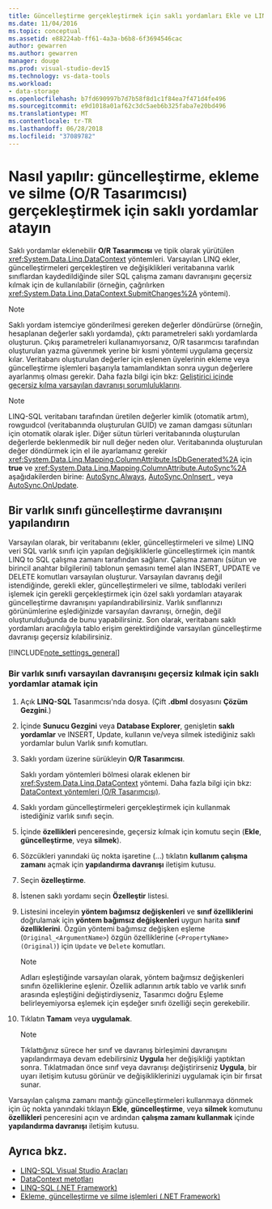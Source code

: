 ```yaml
---
title: Güncelleştirme gerçekleştirmek için saklı yordamları Ekle ve LINQ to SQL O/R Tasarımcısı Sil
ms.date: 11/04/2016
ms.topic: conceptual
ms.assetid: e88224ab-ff61-4a3a-b6b8-6f3694546cac
author: gewarren
ms.author: gewarren
manager: douge
ms.prod: visual-studio-dev15
ms.technology: vs-data-tools
ms.workload:
- data-storage
ms.openlocfilehash: b7fd690997b7d7b58f8d1c1f84ea7f471d4fe496
ms.sourcegitcommit: e9d1018a01af62c3dc5aeb6b325faba7e20bd496
ms.translationtype: MT
ms.contentlocale: tr-TR
ms.lasthandoff: 06/28/2018
ms.locfileid: "37089782"
---
```

# <a name="how-to-assign-stored-procedures-to-perform-updates-inserts-and-deletes-or-designer"></a>Nasıl yapılır: güncelleştirme, ekleme ve silme (O/R Tasarımcısı) gerçekleştirmek için saklı yordamlar atayın

Saklı yordamlar eklenebilir **O/R Tasarımcısı** ve tipik olarak yürütülen <xref:System.Data.Linq.DataContext> yöntemleri. Varsayılan LINQ ekler, güncelleştirmeleri gerçekleştiren ve değişiklikleri veritabanına varlık sınıflardan kaydedildiğinde siler SQL çalışma zamanı davranışını geçersiz kılmak için de kullanılabilir (örneğin, çağrılırken <xref:System.Data.Linq.DataContext.SubmitChanges%2A> yöntemi).

> [!NOTE]
> Saklı yordam istemciye gönderilmesi gereken değerler döndürürse (örneğin, hesaplanan değerler saklı yordamda), çıktı parametreleri saklı yordamlarda oluşturun. Çıkış parametreleri kullanamıyorsanız, O/R tasarımcısı tarafından oluşturulan yazma güvenmek yerine bir kısmi yöntemi uygulama geçersiz kılar. Veritabanı oluşturulan değerler için eşlenen üyelerinin ekleme veya güncelleştirme işlemleri başarıyla tamamlandıktan sonra uygun değerlere ayarlanmış olması gerekir. Daha fazla bilgi için bkz: [Geliştirici içinde geçersiz kılma varsayılan davranışı sorumluluklarını](/dotnet/framework/data/adonet/sql/linq/responsibilities-of-the-developer-in-overriding-default-behavior).

> [!NOTE]
> LINQ-SQL veritabanı tarafından üretilen değerler kimlik (otomatik artım), rowguıdcol (veritabanında oluşturulan GUID) ve zaman damgası sütunları için otomatik olarak işler. Diğer sütun türleri veritabanında oluşturulan değerlerde beklenmedik bir null değer neden olur. Veritabanında oluşturulan değer döndürmek için el ile ayarlamanız gerekir <xref:System.Data.Linq.Mapping.ColumnAttribute.IsDbGenerated%2A> için **true** ve <xref:System.Data.Linq.Mapping.ColumnAttribute.AutoSync%2A> aşağıdakilerden birine: [AutoSync.Always](<xref:System.Data.Linq.Mapping.AutoSync.Always>), [AutoSync.OnInsert ](<xref:System.Data.Linq.Mapping.AutoSync.OnInsert>), veya [AutoSync.OnUpdate](<xref:System.Data.Linq.Mapping.AutoSync.OnUpdate>).

## <a name="configure-the-update-behavior-of-an-entity-class"></a>Bir varlık sınıfı güncelleştirme davranışını yapılandırın

Varsayılan olarak, bir veritabanını (ekler, güncelleştirmeleri ve silme) LINQ veri SQL varlık sınıfı için yapılan değişikliklerle güncelleştirmek için mantık LINQ to SQL çalışma zamanı tarafından sağlanır. Çalışma zamanı (sütun ve birincil anahtar bilgilerini) tablonun şemasını temel alan INSERT, UPDATE ve DELETE komutları varsayılan oluşturur. Varsayılan davranış değil istendiğinde, gerekli ekler, güncelleştirmeleri ve silme, tablodaki verileri işlemek için gerekli gerçekleştirmek için özel saklı yordamları atayarak güncelleştirme davranışını yapılandırabilirsiniz. Varlık sınıflarınızı görünümlerine eşlediğinizde varsayılan davranışı, örneğin, değil oluşturulduğunda de bunu yapabilirsiniz. Son olarak, veritabanı saklı yordamları aracılığıyla tablo erişim gerektirdiğinde varsayılan güncelleştirme davranışı geçersiz kılabilirsiniz.

[!INCLUDE[note_settings_general](../data-tools/includes/note_settings_general_md.md)]

### <a name="to-assign-stored-procedures-to-override-the-default-behavior-of-an-entity-class"></a>Bir varlık sınıfı varsayılan davranışını geçersiz kılmak için saklı yordamlar atamak için

1.  Açık **LINQ-SQL** Tasarımcısı'nda dosya. (Çift **.dbml** dosyasını **Çözüm Gezgini**.)

2.  İçinde **Sunucu Gezgini** veya **Database Explorer**, genişletin **saklı yordamlar** ve INSERT, Update, kullanın ve/veya silmek istediğiniz saklı yordamlar bulun Varlık sınıfı komutları.

3.  Saklı yordam üzerine sürükleyin **O/R Tasarımcısı**.

     Saklı yordam yöntemleri bölmesi olarak eklenen bir <xref:System.Data.Linq.DataContext> yöntemi. Daha fazla bilgi için bkz: [DataContext yöntemleri (O/R Tasarımcısı)](../data-tools/datacontext-methods-o-r-designer.md).

4.  Saklı yordam güncelleştirmeleri gerçekleştirmek için kullanmak istediğiniz varlık sınıfı seçin.

5.  İçinde **özellikleri** penceresinde, geçersiz kılmak için komutu seçin (**Ekle**, **güncelleştirme**, veya **silmek**).

6.  Sözcükleri yanındaki üç nokta işaretine (...) tıklatın **kullanım çalışma zamanı** açmak için **yapılandırma davranışı** iletişim kutusu.

7.  Seçin **özelleştirme**.

8.  İstenen saklı yordamı seçin **Özelleştir** listesi.

9. Listesini inceleyin **yöntem bağımsız değişkenleri** ve **sınıf özelliklerini** doğrulamak için **yöntem bağımsız değişkenleri** uygun harita **sınıf özelliklerini**. Özgün yöntemi bağımsız değişken eşleme (`Original_<ArgumentName>`) özgün özelliklerine (`<PropertyName> (Original)`) için `Update` ve `Delete` komutları.

    > [!NOTE]
    > Adları eşleştiğinde varsayılan olarak, yöntem bağımsız değişkenleri sınıfın özelliklerine eşlenir. Özellik adlarının artık tablo ve varlık sınıfı arasında eşleştiğini değiştirdiyseniz, Tasarımcı doğru Eşleme belirleyemiyorsa eşlemek için eşdeğer sınıfı özelliği seçin gerekebilir.

10. Tıklatın **Tamam** veya **uygulamak**.

    > [!NOTE]
    >  Tıklattığınız sürece her sınıf ve davranış birleşimini davranışını yapılandırmaya devam edebilirsiniz **Uygula** her değişikliği yaptıktan sonra. Tıklatmadan önce sınıf veya davranışı değiştirirseniz **Uygula**, bir uyarı iletişim kutusu görünür ve değişikliklerinizi uygulamak için bir fırsat sunar.

Varsayılan çalışma zamanı mantığı güncelleştirmeleri kullanmaya dönmek için üç nokta yanındaki tıklayın **Ekle**, **güncelleştirme**, veya **silmek** komutunu **özellikleri**  penceresini açın ve ardından **çalışma zamanı kullanmak** içinde **yapılandırma davranışı** iletişim kutusu.

## <a name="see-also"></a>Ayrıca bkz.

- [LINQ-SQL Visual Studio Araçları](../data-tools/linq-to-sql-tools-in-visual-studio2.md)
- [DataContext metotları](../data-tools/datacontext-methods-o-r-designer.md)
- [LINQ-SQL (.NET Framework)](/dotnet/framework/data/adonet/sql/linq/index)
- [Ekleme, güncelleştirme ve silme işlemleri (.NET Framework)](/dotnet/framework/data/adonet/sql/linq/insert-update-and-delete-operations)